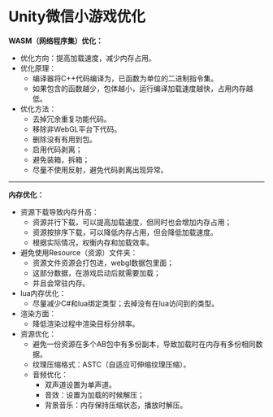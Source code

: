 # Unity微信小游戏优化
**WASM（网络程序集）优化：**
- 优化方向：提高加载速度，减少内存占用。
- 优化原理：
  - 编译器将C++代码编译为，已函数为单位的二进制指令集。
  - 如果包含的函数越少，包体越小，运行编译加载速度越快，占用内存越低。
- 优化方法：
  - 去掉冗余重复功能代码。 
  - 移除非WebGL平台下代码。
  - 删除没有有用到包。
  - 启用代码剥离；
  - 避免装箱，拆箱；
  - 尽量不使用反射，避免代码剥离出现异常。 
***
**内存优化：**
- 资源下载导致内存升高：
  - 资源并行下载，可以提高加载速度，但同时也会增加内存占用；
  - 资源按排序下载，可以降低内存占用，但会降低加载速度。
  - 根据实际情况，权衡内存和加载效率。
- 避免使用Resource（资源）文件夹：
  - 资源文件资源会打包进，webgl数据包里面；
  - 这部分数据，在游戏启动后就需要加载；
  - 并且会常驻内存。
- lua内存优化：
  - 尽量减少C#和lua绑定类型；去掉没有在lua访问到的类型。
- 渲染方面：
  - 降低渲染过程中渲染目标分辨率。
- 资源优化：
  - 避免一份资源在多个AB包中有多份副本，导致加载时在内存有多份相同数据。 
  - 纹理压缩格式：ASTC（自适应可伸缩纹理压缩）。
  - 音频优化：
    - 双声道设置为单声道。
    - 音效：设置为加载的时候解压；
    - 背景音乐：内存保持压缩状态，播放时解压。 
